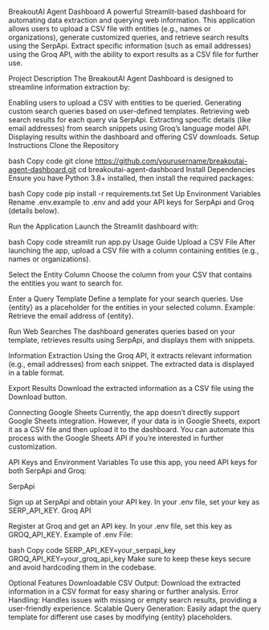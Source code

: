 BreakoutAI Agent Dashboard
A powerful Streamlit-based dashboard for automating data extraction and querying web information. This application allows users to upload a CSV file with entities (e.g., names or organizations), generate customized queries, and retrieve search results using the SerpApi. Extract specific information (such as email addresses) using the Groq API, with the ability to export results as a CSV file for further use.

Project Description
The BreakoutAI Agent Dashboard is designed to streamline information extraction by:

Enabling users to upload a CSV with entities to be queried.
Generating custom search queries based on user-defined templates.
Retrieving web search results for each query via SerpApi.
Extracting specific details (like email addresses) from search snippets using Groq’s language model API.
Displaying results within the dashboard and offering CSV downloads.
Setup Instructions
Clone the Repository

bash
Copy code
git clone https://github.com/yourusername/breakoutai-agent-dashboard.git
cd breakoutai-agent-dashboard
Install Dependencies
Ensure you have Python 3.8+ installed, then install the required packages:

bash
Copy code
pip install -r requirements.txt
Set Up Environment Variables
Rename .env.example to .env and add your API keys for SerpApi and Groq (details below).

Run the Application
Launch the Streamlit dashboard with:

bash
Copy code
streamlit run app.py
Usage Guide
Upload a CSV File
After launching the app, upload a CSV file with a column containing entities (e.g., names or organizations).

Select the Entity Column
Choose the column from your CSV that contains the entities you want to search for.

Enter a Query Template
Define a template for your search queries. Use {entity} as a placeholder for the entities in your selected column.
Example: Retrieve the email address of {entity}.

Run Web Searches
The dashboard generates queries based on your template, retrieves results using SerpApi, and displays them with snippets.

Information Extraction
Using the Groq API, it extracts relevant information (e.g., email addresses) from each snippet. The extracted data is displayed in a table format.

Export Results
Download the extracted information as a CSV file using the Download button.

Connecting Google Sheets
Currently, the app doesn’t directly support Google Sheets integration. However, if your data is in Google Sheets, export it as a CSV file and then upload it to the dashboard. You can automate this process with the Google Sheets API if you’re interested in further customization.

API Keys and Environment Variables
To use this app, you need API keys for both SerpApi and Groq:

SerpApi

Sign up at SerpApi and obtain your API key.
In your .env file, set your key as SERP_API_KEY.
Groq API

Register at Groq and get an API key.
In your .env file, set this key as GROQ_API_KEY.
Example of .env File:

bash
Copy code
SERP_API_KEY=your_serpapi_key
GROQ_API_KEY=your_groq_api_key
Make sure to keep these keys secure and avoid hardcoding them in the codebase.

Optional Features
Downloadable CSV Output: Download the extracted information in a CSV format for easy sharing or further analysis.
Error Handling: Handles issues with missing or empty search results, providing a user-friendly experience.
Scalable Query Generation: Easily adapt the query template for different use cases by modifying {entity} placeholders.
